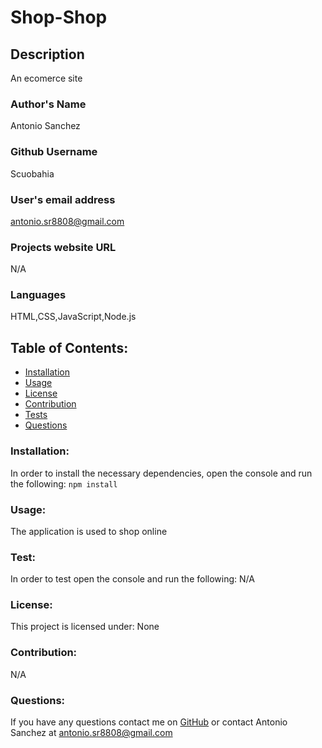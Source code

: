 # Shop-Shop 
## Description
An ecomerce site
### Author's Name
Antonio Sanchez
### Github Username
Scuobahia
### User's email address
antonio.sr8808@gmail.com
### Projects website URL
N/A
### Languages
HTML,CSS,JavaScript,Node.js
## Table of Contents:
- [Installation](#installation)
- [Usage](#usage)
- [License](#license)
- [Contribution](#contribution)
- [Tests](#test)
- [Questions](#questions)
### Installation:
In order to install the necessary dependencies, open the console and run the following:
```npm install```
### Usage:
The application is used to shop online 
### Test:
In order to test open the console and run the following:
N/A
### License:
This project is licensed under:
None
### Contribution:
N/A
### Questions:
If you have any questions contact me on [GitHub](https://github.com/Scuobahia) or contact 
Antonio Sanchez at antonio.sr8808@gmail.com